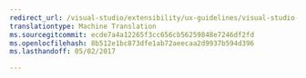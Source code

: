 ```yaml
---
redirect_url: /visual-studio/extensibility/ux-guidelines/visual-studio-user-experience-guidelines
translationtype: Machine Translation
ms.sourcegitcommit: ecde7a4a12265f3cc656cb56259848e7246df2fd
ms.openlocfilehash: 8b512e1bc873dfe1ab72aeecaa2d9937b594d396
ms.lasthandoff: 05/02/2017

---
```

